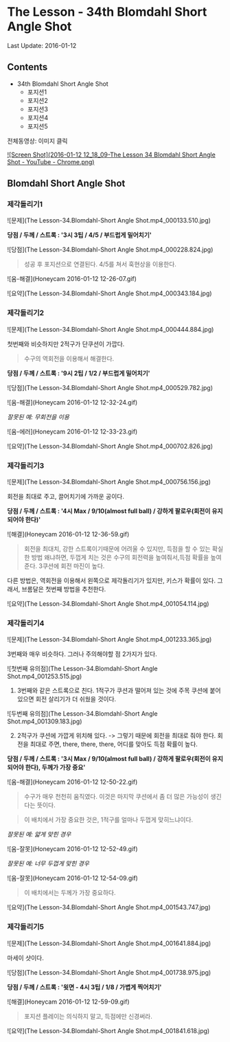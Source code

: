 # The Lesson - 34th Blomdahl Short Angle Shot

Last Update: 2016-01-12

## Contents

* 34th Blomdahl Short Angle Shot
    * 포지션1
    * 포지션2
    * 포지션3
    * 포지션4
    * 포지션5

전체동영상: 이미지 클릭

[![Screen Shot](2016-01-12 12_18_09-The Lesson 34 Blomdahl Short Angle Shot - YouTube - Chrome.png)](https://youtu.be/viUf51kvkBI)

## Blomdahl Short Angle Shot

### 제각돌리기1

![문제](The Lesson-34.Blomdahl-Short Angle Shot.mp4_000133.510.jpg)

**당점 / 두께 / 스트록 : '3시 3팁 / 4/5 / 부드럽게 밀어치기'**

![당점](The Lesson-34.Blomdahl-Short Angle Shot.mp4_000228.824.jpg)

> 성공 후 포지션으로 연결된다.
> 4/5를 쳐서 훅현상을 이용한다.

![움-해결](Honeycam 2016-01-12 12-26-07.gif)

![요약](The Lesson-34.Blomdahl-Short Angle Shot.mp4_000343.184.jpg)

### 제각돌리기2

![문제](The Lesson-34.Blomdahl-Short Angle Shot.mp4_000444.884.jpg)

첫번째와 비슷하지만 2적구가 단쿠션이 가깝다.

> 수구의 역회전을 이용해서 해결한다.

**당점 / 두께 / 스트록 : '9시 2팁 / 1/2 / 부드럽게 밀어치기'**

![당점](The Lesson-34.Blomdahl-Short Angle Shot.mp4_000529.782.jpg)

![움-해결](Honeycam 2016-01-12 12-32-24.gif)

*잘못된 예: 무회전을 이용*

![움-에러](Honeycam 2016-01-12 12-33-23.gif)

![요약](The Lesson-34.Blomdahl-Short Angle Shot.mp4_000702.826.jpg)

### 제각돌리기3

![문제](The Lesson-34.Blomdahl-Short Angle Shot.mp4_000756.156.jpg)

회전을 최대로 주고, 끌어치기에 가까운 공이다.

**당점 / 두께 / 스트록 : '4시 Max / 9/10(almost full ball) / 강하게 팔로우(회전이 유지되어야 한다)'**

![해결](Honeycam 2016-01-12 12-36-59.gif)

> 회전을 최대치, 강한 스트록이기때문에 어려울 수 있지만, 득점을 할 수 있는 확실한 방법
> 왜냐하면, 두껍게 치는 것은 수구의 회전력을 높여줘서,득점 확률을 높여준다.
> 3쿠션에 회전 마진이 높다.

다른 방법은, 역회전을 이용해서 왼쪽으로 제각돌리기가 있지만, 키스가 확률이 있다.
그래서, 브롬달은 첫번째 방법을 추천한다.

![요약](The Lesson-34.Blomdahl-Short Angle Shot.mp4_001054.114.jpg)

### 제각돌리기4

![문제](The Lesson-34.Blomdahl-Short Angle Shot.mp4_001233.365.jpg)

3번째와 매우 비슷하다.
그러나 주의해야할 점 2가지가 있다.

![첫번째 유의점](The Lesson-34.Blomdahl-Short Angle Shot.mp4_001253.515.jpg)

1. 3번째와 같은 스트록으로 친다. 1적구가 쿠션과 떨어져 있는 것에 주목
   쿠션에 붙어 있으면 회전 살리기가 더 쉬웠을 것이다.

![두번째 유의점](The Lesson-34.Blomdahl-Short Angle Shot.mp4_001309.183.jpg)

2. 2적구가 쿠션에 가깝게 위치해 있다. -> 그렇기 때문에 회전을 최대로 줘야 한다.
   회전을 최대로 주면, there, there, there, 어디를 맞아도 득점 확률이 높다.

**당점 / 두께 / 스트록 : '3시 Max / 9/10(almost full ball) / 강하게 팔로우(회전이 유지되어야 한다), 두께가 가장 중요'**

![움-해결](Honeycam 2016-01-12 12-50-22.gif)

> 수구가 매우 천천히 움직였다. 이것은 마지막 쿠션에서 좀 더 많은 가능성이 생긴다는 뜻이다.

> 이 배치에서 가장 중요한 것은, 1적구를 얼마나 두껍게 맞히느냐이다.

*잘못된 예: 얇게 맞힌 경우*

![움-잘못](Honeycam 2016-01-12 12-52-49.gif)

*잘못된 예: 너무 두껍게 맞힌 경우*

![움-잘못](Honeycam 2016-01-12 12-54-09.gif)

> 이 배치에서는 두께가 가장 중요하다.

![요약](The Lesson-34.Blomdahl-Short Angle Shot.mp4_001543.747.jpg)

### 제각돌리기5

![문제](The Lesson-34.Blomdahl-Short Angle Shot.mp4_001641.884.jpg)

마세이 샷이다.

![당점](The Lesson-34.Blomdahl-Short Angle Shot.mp4_001738.975.jpg)

**당점 / 두께 / 스트록 : '윗면 - 4시 3팁 / 1/8 / 가볍게 찍어치기'**

![해결](Honeycam 2016-01-12 12-59-09.gif)

> 포지션 플레이는 의식하지 말고, 득점에만 신경써라.

![요약](The Lesson-34.Blomdahl-Short Angle Shot.mp4_001841.618.jpg)





